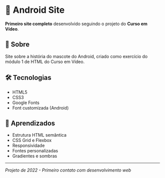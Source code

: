 # 🤖 Android Site

**Primeiro site completo** desenvolvido seguindo o projeto do **Curso em Vídeo**.

## 📝 Sobre
Site sobre a história do mascote do Android, criado como exercício do módulo 1 de HTML do Curso em Vídeo.

## 🛠️ Tecnologias
- HTML5
- CSS3
- Google Fonts
- Font customizada (Android)

## 🎯 Aprendizados
- Estrutura HTML semântica
- CSS Grid e Flexbox
- Responsividade
- Fontes personalizadas
- Gradientes e sombras

---
*Projeto de 2022 - Primeiro contato com desenvolvimento web*
